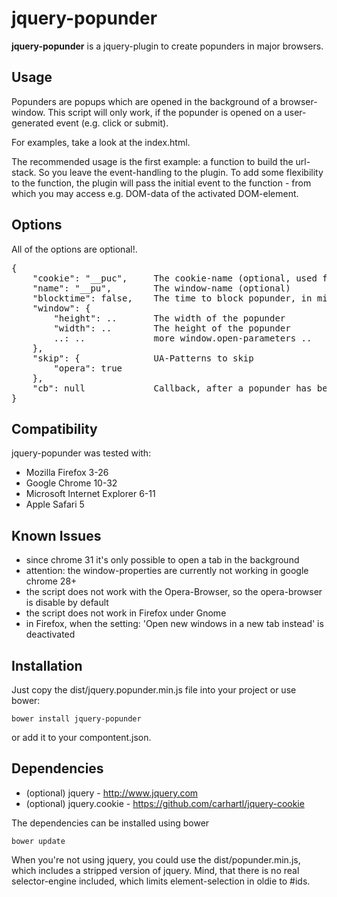 jquery-popunder
=====

**jquery-popunder** is a jquery-plugin to create popunders in major browsers.

Usage
-----

Popunders are popups which are opened in the background of a browser-window.
This script will only work, if the popunder is opened on a user-generated event (e.g. click or submit).

For examples, take a look at the index.html.

The recommended usage is the first example: a function to build the url-stack.
So you leave the event-handling to the plugin. To add some flexibility to the function, the plugin will pass the initial event to the function - from which you may access e.g. DOM-data of the activated DOM-element.

Options
-------
All of the options are optional!.

<pre>
{
    "cookie": "__puc",     The cookie-name (optional, used for blocking a popunder)
    "name": "__pu",        The window-name (optional)
    "blocktime": false,    The time to block popunder, in minutes
    "window": {
        "height": ..       The width of the popunder
        "width": ..        The height of the popunder
        ..: ..             more window.open-parameters ..
    },
    "skip": {              UA-Patterns to skip
        "opera": true
    },
    "cb": null             Callback, after a popunder has been opened (if a function)
}
</pre>

Compatibility
-------

jquery-popunder was tested with:
- Mozilla Firefox 3-26
- Google Chrome 10-32
- Microsoft Internet Explorer 6-11
- Apple Safari 5

Known Issues
-------
- since chrome 31 it's only possible to open a tab in the background
- attention: the window-properties are currently not working in google chrome 28+
- the script does not work with the Opera-Browser, so the opera-browser is disable by default
- the script does not work in Firefox under Gnome
- in Firefox, when the setting: 'Open new windows in a new tab instead' is deactivated


Installation
-------
Just copy the dist/jquery.popunder.min.js file into your project or use bower:

    bower install jquery-popunder

or add it to your compontent.json.

Dependencies
-------
- (optional) jquery - http://www.jquery.com
- (optional) jquery.cookie - https://github.com/carhartl/jquery-cookie

The dependencies can be installed using bower

    bower update

When you're not using jquery, you could use the dist/popunder.min.js, which includes a stripped version of jquery. Mind, that there is no real selector-engine included, which limits element-selection in oldie to #ids.

